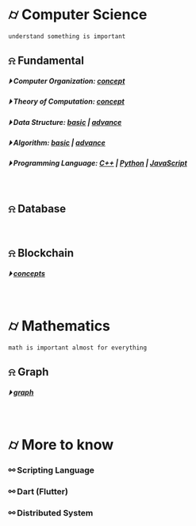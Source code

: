 

# &#x232d; Computer Science
```
understand something is important
```

## &#x237e; Fundamental
##### &#x23f5; Computer Organization: [concept](./basics/Computer_Organization.md)
##### &#x23f5; Theory of Computation: [concept](./basics/TOC.md)
##### &#x23f5; Data Structure: [basic](./basics/data_structure/dataStructureBasic.md) | [advance](./basics/data_structure/dataStructureAdvanced.md)
##### &#x23f5; Algorithm: [basic](./basics/algorithm/basicAlgorithm.md) | [advance]()
##### &#x23f5; Programming Language: [C++](./basics/programming_language/conceptC++.md) | [Python]() | [JavaScript](./basics/programming_language/JS/)
<br />

## &#x237e; Database 
<!-- ##### &#x23f5; Relational: [operation](./Database/RDBMS/Roperation.md) | [design](./Database/RDBMS/Rdesign.md) | [code](./Database/RDBMS/code/) -->
<!-- ##### &#x23f5; Non-relational: [basic](./Database/NoSQL/basic.md) | [code](./Database/NoSQL/code/) -->
<!-- ##### &#x23f5; Git: [command](./Database/Git.md/) -->
<br />

## &#x237e; Blockchain 
##### &#x23f5; [concepts](./Blockchain/blockchain-concept.md)
<br />

# &#x232d; Mathematics
```
math is important almost for everything
```

## &#x237e; Graph
##### &#x23f5; [graph](./Mathematics/testing)
<br />

# &#x232d; More to know

### &#x26af; Scripting Language
### &#x26af; Dart (Flutter)
### &#x26af; Distributed System
